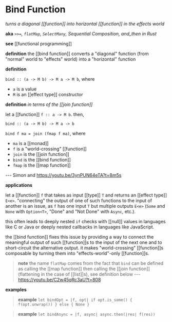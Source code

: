 # Bind Function

_turns a diagonal [[function]] into horizontal [[function]] in the effects world_

**aka** _`>>=`, `flatMap`, `SelectMany`, Sequential Composition, and_then in Rust_

**see** [[functional programming]]

**definition** the [[bind function]] converts a "diagonal" function (from "normal" world to "effects" world) into a "horizontal" function

**definition**

`bind :: (a -> M b) -> M a -> M b`, where

- `a` is a value
- `M` is an [[effect type]] constructor

**definition** _in terms of the [[join function]]_

let a [[function]] `f :: a -> M b`. then,

`bind :: (a -> M b) -> M a -> b`

`bind f ma = join (fmap f ma)`, where

- `ma` is a [[monad]]
- `f` is a "world-crossing" [[function]]
- `join` is the [[join function]]
- `bind` is the [[bind function]]
- `fmap` is the [[map function]]

--- Simon and <https://youtu.be/3ynPUN64eTA?t=8m5s>

**applications**

let a [[function]] `f` that takes as input [[type]] `T` and returns an [[effect type]] `E<e>`. "connecting" the output of one of such functions to the input of another is an issue, as `f` has one input `T` but multiple outputs `E<e>` (`Some` and `None` with `Option<T>`, "Done" and "Not Done" with `Async`, etc.).

this often leads to deeply nested `if` checks with [[null]] values in languages like C or Java or deeply nested callbacks in languages like JavaScript.

the [[bind function]] fixes this issue by providing a way to connect the meaningful output of such [[function]]s to the input of the next one and to short-circuit the alternative output. it makes "world-crossing" [[function]]s composable by turning them into "effects-world"-only [[function]]s.

> **note** the name `flatMap` comes from the fact that `bind` can be defined as calling the [[map function]] then calling the [[join function]] (flattening in the case of [[list]]s), see definition below --- <https://youtu.be/C2w45qRc3aU?t=808>

**examples**

> **example** `let bindOpt = |f, opt| if opt.is_some() { f(opt.unwrap()) } else { None }`

> **example** `let bindAsync = |f, async| async.then(|res| f(res))`
